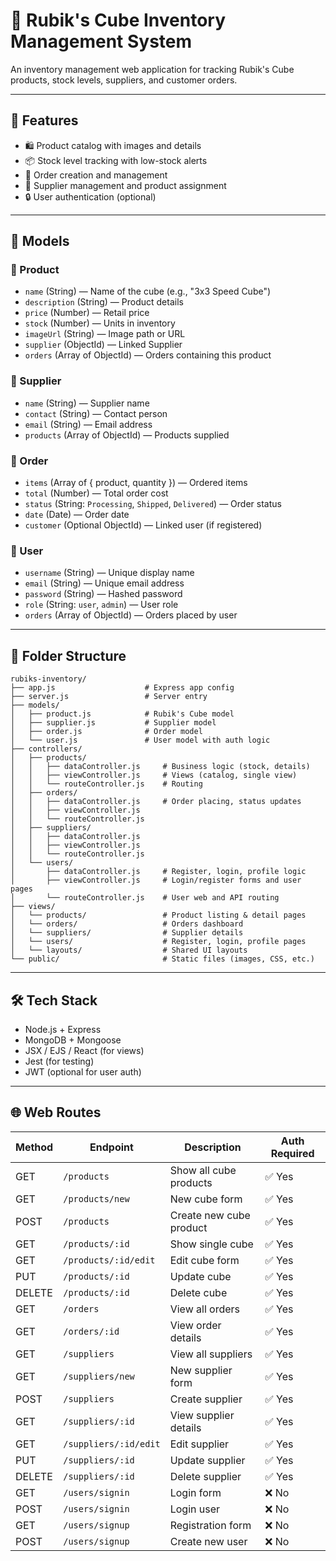 # 🧊 Rubik's Cube Inventory Management System

An inventory management web application for tracking Rubik's Cube products, stock levels, suppliers, and customer orders.

---

## 🚀 Features

- 🛍️ Product catalog with images and details
- 📦 Stock level tracking with low-stock alerts
- 📑 Order creation and management
- 🧾 Supplier management and product assignment
- 🔒 User authentication (optional)

---

## 🧱 Models

### 🧊 Product
- `name` (String) — Name of the cube (e.g., "3x3 Speed Cube")
- `description` (String) — Product details
- `price` (Number) — Retail price
- `stock` (Number) — Units in inventory
- `imageUrl` (String) — Image path or URL
- `supplier` (ObjectId) — Linked Supplier
- `orders` (Array of ObjectId) — Orders containing this product

### 🚚 Supplier
- `name` (String) — Supplier name
- `contact` (String) — Contact person
- `email` (String) — Email address
- `products` (Array of ObjectId) — Products supplied

### 🛒 Order
- `items` (Array of { product, quantity }) — Ordered items
- `total` (Number) — Total order cost
- `status` (String: `Processing`, `Shipped`, `Delivered`) — Order status
- `date` (Date) — Order date
- `customer` (Optional ObjectId) — Linked user (if registered)

### 👤 User
- `username` (String) — Unique display name
- `email` (String) — Unique email address
- `password` (String) — Hashed password
- `role` (String: `user`, `admin`) — User role
- `orders` (Array of ObjectId) — Orders placed by user
---

## 📁 Folder Structure
```
rubiks-inventory/
├── app.js                    # Express app config
├── server.js                 # Server entry
├── models/
│   ├── product.js            # Rubik's Cube model
│   ├── supplier.js           # Supplier model
│   ├── order.js              # Order model
│   └── user.js               # User model with auth logic
├── controllers/
│   ├── products/
│   │   ├── dataController.js     # Business logic (stock, details)
│   │   ├── viewController.js     # Views (catalog, single view)
│   │   └── routeController.js    # Routing
│   ├── orders/
│   │   ├── dataController.js     # Order placing, status updates
│   │   ├── viewController.js
│   │   └── routeController.js
│   ├── suppliers/
│   │   ├── dataController.js
│   │   ├── viewController.js
│   │   └── routeController.js
│   └── users/
│       ├── dataController.js     # Register, login, profile logic
│       ├── viewController.js     # Login/register forms and user pages
│       └── routeController.js    # User web and API routing
├── views/
│   └── products/                 # Product listing & detail pages
│   └── orders/                   # Orders dashboard
│   └── suppliers/                # Supplier details
│   └── users/                    # Register, login, profile pages
│   └── layouts/                  # Shared UI layouts
└── public/                       # Static files (images, CSS, etc.)
```

---

## 🛠️ Tech Stack

- Node.js + Express
- MongoDB + Mongoose
- JSX / EJS / React (for views)
- Jest (for testing)
- JWT (optional for user auth)

---

## 🌐 Web Routes

| Method | Endpoint                  | Description               | Auth Required |
|--------|---------------------------|---------------------------|----------------|
| GET    | `/products`               | Show all cube products    | ✅ Yes          |
| GET    | `/products/new`           | New cube form             | ✅ Yes          |
| POST   | `/products`               | Create new cube product   | ✅ Yes          |
| GET    | `/products/:id`           | Show single cube          | ✅ Yes          |
| GET    | `/products/:id/edit`      | Edit cube form            | ✅ Yes          |
| PUT    | `/products/:id`           | Update cube               | ✅ Yes          |
| DELETE | `/products/:id`           | Delete cube               | ✅ Yes          |
| GET    | `/orders`                 | View all orders           | ✅ Yes          |
| GET    | `/orders/:id`             | View order details        | ✅ Yes          |
| GET    | `/suppliers`              | View all suppliers        | ✅ Yes          |
| GET    | `/suppliers/new`          | New supplier form         | ✅ Yes          |
| POST   | `/suppliers`              | Create supplier           | ✅ Yes          |
| GET    | `/suppliers/:id`          | View supplier details     | ✅ Yes          |
| GET    | `/suppliers/:id/edit`     | Edit supplier             | ✅ Yes          |
| PUT    | `/suppliers/:id`          | Update supplier           | ✅ Yes          |
| DELETE | `/suppliers/:id`          | Delete supplier           | ✅ Yes          |
| GET    | `/users/signin`           | Login form                | ❌ No           |
| POST   | `/users/signin`           | Login user                | ❌ No           |
| GET    | `/users/signup`           | Registration form         | ❌ No           |
| POST   | `/users/signup`           | Create new user           | ❌ No           |

